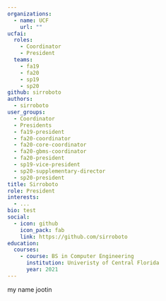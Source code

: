 ```yaml
---
organizations:
  - name: UCF
    url: ""
ucfai:
  roles:
    - Coordinator
    - President
  teams:
    - fa19
    - fa20
    - sp19
    - sp20
github: sirroboto
authors:
  - sirroboto
user_groups:
  - Coordinator
  - Presidents
  - fa19-president
  - fa20-coordinator
  - fa20-core-coordinator
  - fa20-gbms-coordinator
  - fa20-president
  - sp19-vice-president
  - sp20-supplementary-director
  - sp20-president
title: Sirroboto
role: President
interests:
  - ...
bio: test
social:
  - icon: github
    icon_pack: fab
    link: https://github.com/sirroboto
education:
  courses:
    - course: BS in Computer Engineering
      institution: Univeristy of Central Florida
      year: 2021
---
```

my name jootin